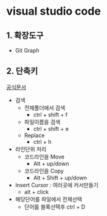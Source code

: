 # visual studio code

## 1. 확장도구

* Git Graph


## 2. 단축키

[공식문서](https://code.visualstudio.com/shortcuts/keyboard-shortcuts-windows.pdf)

* 검색
    * 전체폴더에서 검색
        * ctrl + shift + f
    * 파일이름을 검색
        * ctrl + shift + e
    * Replace
        * ctrl + h
* 라인단위 처리
    * 코드라인을 Move
        * Alt + up/down
    * 코드라인을 Copy
        * Alt + Shift + up/down
* Insert Cursor : 여러곳에 커서만들기
    * alt + click
* 해당단어를 파일에서 전체선택
    * 단어를 블록선택후 ctrl + D


